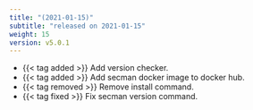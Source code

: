 ```yaml
---
title: "(2021-01-15)"
subtitle: "released on 2021-01-15"
weight: 15
version: v5.0.1
---
```


- {{< tag added >}} Add version checker.
- {{< tag added >}} Add secman docker image to docker hub.
- {{< tag removed >}} Remove install command.
- {{< tag fixed >}} Fix secman version command.
